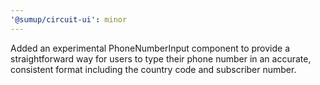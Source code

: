 ```yaml
---
'@sumup/circuit-ui': minor
---
```


Added an experimental PhoneNumberInput component to provide a straightforward way for users to type their phone number in an accurate, consistent format including the country code and subscriber number.
